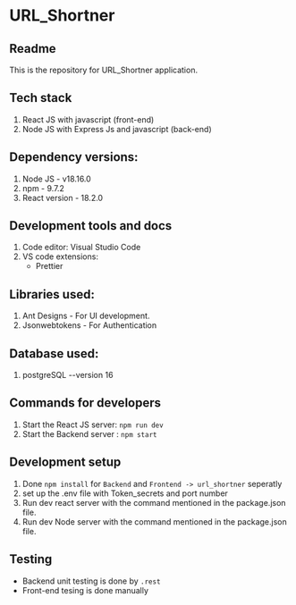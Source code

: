 # URL_Shortner

## Readme

This is the repository for URL_Shortner application.

## Tech stack

1. React JS with javascript (front-end)
2. Node JS with Express Js and javascript (back-end)

## Dependency versions:

1. Node JS - v18.16.0
2. npm - 9.7.2
3. React version - 18.2.0

## Development tools and docs

1. Code editor: Visual Studio Code
2. VS code extensions:
    - Prettier
## Libraries used:

1. Ant Designs - For UI development.
2. Jsonwebtokens - For Authentication

## Database used:

1. postgreSQL --version 16

## Commands for developers

1. Start the React JS server: `npm run dev`
2. Start the Backend server : `npm start`

## Development setup

1. Done  `npm install` for `Backend` and `Frontend -> url_shortner` seperatly
2. set up the .env file with Token_secrets and port number
3. Run dev react server with the command mentioned in the package.json file.
4. Run dev Node server with the command mentioned in the package.json file.

## Testing
- Backend unit testing is done by `.rest`
- Front-end tesing is done manually
